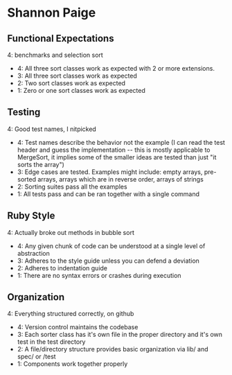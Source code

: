 Shannon Paige
===============

Functional Expectations
-----------------------

4: benchmarks and selection sort

* 4: All three sort classes work as expected with 2 or more extensions.
* 3: All three sort classes work as expected
* 2: Two sort classes work as expected
* 1: Zero or one sort classes work as expected

Testing
-------

4: Good test names, I nitpicked

* 4: Test names describe the behavior not the example (I can read the test header and guess the implementation -- this is mostly applicable to MergeSort, it implies some of the smaller ideas are tested than just "it sorts the array")
* 3: Edge cases are tested. Examples might include: empty arrays, pre-sorted arrays, arrays which are in reverse order, arrays of strings
* 2: Sorting suites pass all the examples
* 1: All tests pass and can be ran together with a single command

Ruby Style
----------

4: Actually broke out methods in bubble sort

* 4: Any given chunk of code can be understood at a single level of abstraction
* 3: Adheres to the style guide unless you can defend a deviation
* 2: Adheres to indentation guide
* 1: There are no syntax errors or crashes during execution

Organization
------------

4: Everything structured correctly, on github

* 4: Version control maintains the codebase
* 3: Each sorter class has it's own file in the proper directory and it's own test in the test directory
* 2: A file/directory structure provides basic organization via lib/ and spec/ or /test
* 1: Components work together properly